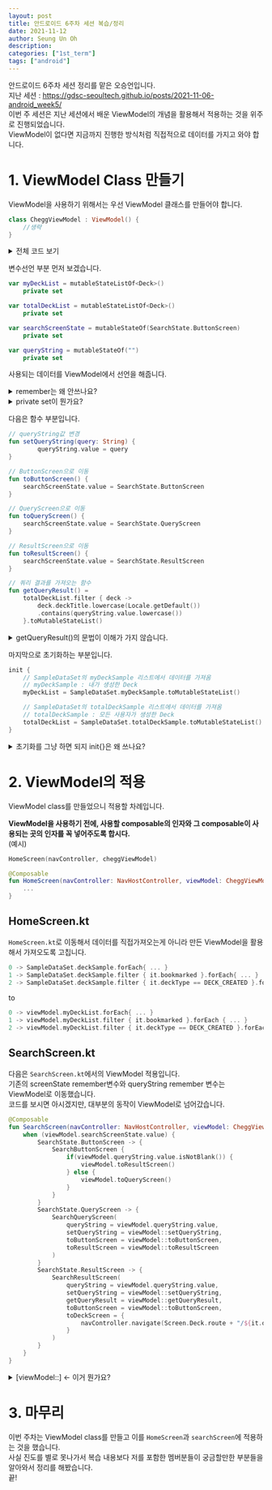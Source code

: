 ```yaml
---
layout: post
title: 안드로이드 6주차 세션 복습/정리
date: 2021-11-12
author: Seung Un Oh
description:
categories: ["1st_term"]
tags: ["android"]
---
```


안드로이드 6주차 세션 정리를 맡은 오승언입니다.  
지난 세션 : https://gdsc-seoultech.github.io/posts/2021-11-06-android_week5/ <br>
이번 주 세션은 지난 세션에서 배운 ViewModel의 개념을 활용해서 적용하는 것을 위주로 진행되었습니다.<br>
ViewModel이 없다면 지금까지 진행한 방식처럼 직접적으로 데이터를 가지고 와야 합니다. <br>

# 1. ViewModel Class 만들기

ViewModel을 사용하기 위해서는 우선 ViewModel 클래스를 만들어야 합니다. <br>

```kotlin
class CheggViewModel : ViewModel() {
    //생략
}
```

<details>
<summary>전체 코드 보기</summary>
<div markdown="1">

```kotlin
class CheggViewModel : ViewModel() {
    var myDeckList = mutableStateListOf<Deck>()
        private set

    var totalDeckList = mutableStateListOf<Deck>()
        private set

    var searchScreenState = mutableStateOf(SearchState.ButtonScreen)
        private set

    var queryString = mutableStateOf("")
        private set

    fun setQueryString(query: String) {
        queryString.value = query
    }

    fun toButtonScreen() {
        searchScreenState.value = SearchState.ButtonScreen
    }

    fun toQueryScreen() {
        searchScreenState.value = SearchState.QueryScreen
    }

    fun toResultScreen() {
        searchScreenState.value = SearchState.ResultScreen
    }

    fun getQueryResult() =
        totalDeckList.filter { deck ->
            deck.deckTitle.lowercase(Locale.getDefault()).contains(queryString.value.lowercase())
        }.toMutableStateList()

    init {
        myDeckList = SampleDataSet.myDeckSample.toMutableStateList()
        totalDeckList = SampleDataSet.totalDeckSample.toMutableStateList()
    }
}
```

</div>
</details>

변수선언 부분 먼저 보겠습니다.

```kotlin
var myDeckList = mutableStateListOf<Deck>()
    private set

var totalDeckList = mutableStateListOf<Deck>()
    private set

var searchScreenState = mutableStateOf(SearchState.ButtonScreen)
    private set

var queryString = mutableStateOf("")
    private set
```

사용되는 데이터를 ViewModel에서 선언을 해줍니다.<br>

<details>
<summary>remember는 왜 안쓰나요?</summary>
<div markdown="1">

`remember`의 역할은 recomposition이 발생했을 때, state가 변하지 않고 유지하게끔 하는 것입니다. 이 기능은 ViewModel에서 자동으로 처리하기 때문에 ViewModel에서는 `remember`를 사용하여 선언하지 않아도 됩니다.

</div>
</details>

<details>
<summary>private set이 뭔가요?</summary>
<div markdown="1">

자바와 다르게, 코틀린에서는 getter/setter 메소드를 따로 만들지 않아도 직접 접근해서(실제로는 직접 접근은 아니지만, 사용자 입장에선) 사용할 수 있습니다. `private set`은 getter메소드는 자유롭게 두는 반면, setter메소드의 기능을 제한한다고 보시면 됩니다.

</div>
</details>

다음은 함수 부분입니다.

```kotlin
// queryString값 변경
fun setQueryString(query: String) {
        queryString.value = query
}

// ButtonScreen으로 이동
fun toButtonScreen() {
    searchScreenState.value = SearchState.ButtonScreen
}

// QueryScreen으로 이동
fun toQueryScreen() {
    searchScreenState.value = SearchState.QueryScreen
}

// ResultScreen으로 이동
fun toResultScreen() {
    searchScreenState.value = SearchState.ResultScreen
}

// 쿼리 결과를 가져오는 함수
fun getQueryResult() =
    totalDeckList.filter { deck ->
        deck.deckTitle.lowercase(Locale.getDefault())
        .contains(queryString.value.lowercase())
    }.toMutableStateList()
```

<details>
<summary>getQueryResult()의 문법이 이해가 가지 않습니다.</summary>
<div markdown="1">

이 5줄짜리 코드는 편의를 위해 바뀐 부분이 있습니다.

```kotlin
fun getQueryResult() =
```

기존에는 `fun getQueryResult() : Int { return 100 }`이런 식으로 사용했는데, 이렇게 리턴하는 것을 간략화 한 것입니다. Kotlin에서는 타입을 유추하기 때문에 타입을 생략하고 return도 `=`으로 대체할 수 있기 때문에 생략한 것입입니다. 다음은 리턴 생략 제거버전입니다.

```kotlin
fun getQueryResult() : SnapshotStateList<Deck> {
        return totalDeckList.filter{
            it.deckTitle.lowercase(Locale.getDefault()).contains(queryString.value.lowercase())
        }.toMutableStateList()
    }
```

`it`제거 버전입니다.

```kotlin
fun getQueryResult() : SnapshotStateList<Deck> {
        return totalDeckList.filter{ deck ->
            deck.deckTitle.lowercase(Locale.getDefault()).contains(queryString.value.lowercase())
        }.toMutableStateList()
    }
```

`totalDeckList`에서 `deck`의 `deckTitle`를 소문자로 바꾸고, 그 deckTitle이 `queryString`값을 포함하고 있으면 List로 반환합니다.

</div>
</details>

마지막으로 초기화하는 부분입니다.

```kotlin
init {
    // SampleDataSet의 myDeckSample 리스트에서 데이터를 가져옴
    // myDeckSample : 내가 생성한 Deck
    myDeckList = SampleDataSet.myDeckSample.toMutableStateList()

    // SampleDataSet의 totalDeckSample 리스트에서 데이터를 가져옴
    // totalDeckSample : 모든 사용자가 생성한 Deck
    totalDeckList = SampleDataSet.totalDeckSample.toMutableStateList()
}
```

<details>
<summary>초기화를 그냥 하면 되지 init{}은 왜 쓰나요?</summary>
<div markdown="1">

Kotlin에서는 초기화를 하는 방법은 두 가지입니다. 첫 번째는 자바와같이 constructor를 쓰는 것이고 두 번째는 init block(`init{}`)을 사용하는 것입니다.  
두 방법 모두 객체 호출 시 실행됩니다.  
constructor는 다시 Primary constructor, Secondary constructor로 나눌 수 있는데, 클래스를 생성할 때 클래스 이름 오른쪽 부분`class Person(val name : String, val age : Int){ }`이 바로 Primary constructor이며 Secondary constructor는 클래스 내부에 constuctor키워드로 선언할 수 있습니다.(init block도 내부에 선언)  
특이한 부분은 `init`은 Primary constructor의 일부라는 점입니다.  
또한 `init`은 Primary constructor가 초기화 한 후 바로 실행이 됩니다.
즉, `Primary constructor` -> `init block` -> `Secondary constructor` 순서로 초기화가 됩니다.

그래서 왜 쓰나요?  
Primary constructor(`(val name : String, val age : Int)`부분)는 `print`와 같은 코드를 넣을 수 없습니다. 하지만 `init{ }`은 넣을 수있으며 Primary constructor이후 바로 실행이 됩니다. 이런 이유로 사용한다고 보면 될 것 같습니다.

</div>
</details>

# 2. ViewModel의 적용

ViewModel class를 만들었으니 적용할 차례입니다.

**ViewModel을 사용하기 전에, 사용할 composable의 인자와 그 composable이 사용되는 곳의 인자를 꼭 넣어주도록 합시다.**  
(예시)

```kotlin
HomeScreen(navController, cheggViewModel)

@Composable
fun HomeScreen(navController: NavHostController, viewModel: CheggViewModel){
    ...
}
```

## HomeScreen.kt

`HomeScreen.kt`로 이동해서 데이터를 직접가져오는게 아니라 만든 ViewModel을 활용해서 가져오도록 고칩니다.

```kotlin
0 -> SampleDataSet.deckSample.forEach{ ... }
1 -> SampleDataSet.deckSample.filter { it.bookmarked }.forEach{ ... }
2 -> SampleDataSet.deckSample.filter { it.deckType == DECK_CREATED }.forEach{ ... }
```

to

```kotlin
0 -> viewModel.myDeckList.forEach{ ... }
1 -> viewModel.myDeckList.filter { it.bookmarked }.forEach { ... }
2 -> viewModel.myDeckList.filter { it.deckType == DECK_CREATED }.forEach{ ... }
```

## SearchScreen.kt

다음은 `SearchScreen.kt`에서의 ViewModel 적용입니다.  
기존의 screenState remember변수와 queryString remember 변수는 ViewModel로 이동했습니다.  
코드를 보시면 아시겠지만, 대부분의 동작이 ViewModel로 넘어갔습니다.

```kotlin
@Composable
fun SearchScreen(navController: NavHostController, viewModel: CheggViewModel) {
    when (viewModel.searchScreenState.value) {
        SearchState.ButtonScreen -> {
            SearchButtonScreen {
                if(viewModel.queryString.value.isNotBlank()) {
                    viewModel.toResultScreen()
                } else {
                    viewModel.toQueryScreen()
                }
            }
        }
        SearchState.QueryScreen -> {
            SearchQueryScreen(
                queryString = viewModel.queryString.value,
                setQueryString = viewModel::setQueryString,
                toButtonScreen = viewModel::toButtonScreen,
                toResultScreen = viewModel::toResultScreen
            )
        }
        SearchState.ResultScreen -> {
            SearchResultScreen(
                queryString = viewModel.queryString.value,
                setQueryString = viewModel::setQueryString,
                getQueryResult = viewModel::getQueryResult,
                toButtonScreen = viewModel::toButtonScreen,
                toDeckScreen = {
                    navController.navigate(Screen.Deck.route + "/${it.deckTitle}/${it.cardList.size}")
                }
            )
        }
    }
}
```

<details>
<summary>[viewModel::] <- 이거 뭔가요?</summary>
<div markdown="1">

위 코드의 경우 `viewModel::`은 함수 참조를 위해 쓰인 것입니다.  
또한, 함수를 참조함과 동시에 값으로서 사용할 수 있습니다.  
이외에도 `::`(더블콜론)은 클래스참조, 프로퍼티참조, 생성자참조를 위해 쓰이기도 합니다.

</div>
</details>
  
# 3. 마무리
이번 주차는 ViewModel class를 만들고 이를 ```HomeScreen```과 ```searchScreen```에 적용하는 것을 했습니다.  
사실 진도를 별로 못나가서 복습 내용보다 저를 포함한 멤버분들이 궁금할만한 부분들을 알아와서 정리를 해봤습니다.  
끝!
